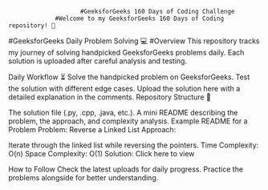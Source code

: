                         #GeeksforGeeks 160 Days of Coding Challenge
                 #Welcome to my GeeksforGeeks 160 Days of Coding repository! 🚀

#GeeksforGeeks Daily Problem Solving 💻
#Overview
This repository tracks my journey of
solving handpicked GeeksforGeeks problems daily.
Each solution is uploaded after careful analysis and testing.

Daily Workflow ⏳
Solve the handpicked problem on GeeksforGeeks.
Test the solution with different edge cases.
Upload the solution here with a detailed explanation in the comments.
Repository Structure 📂

The solution file (.py, .cpp, .java, etc.).
A mini README describing the problem, the approach, and complexity analysis.
Example README for a Problem
Problem: Reverse a Linked List
Approach:

Iterate through the linked list while reversing the pointers.
Time Complexity: O(n)
Space Complexity: O(1)
Solution: Click here to view

How to Follow
Check the latest uploads for daily progress.
Practice the problems alongside for better understanding.
